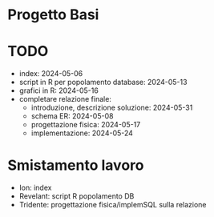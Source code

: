 # Progetto Basi

# TODO

- index: 2024-05-06
- script in R per popolamento database: 2024-05-13
- grafici in R: 2024-05-16
- completare relazione finale:
    - introduzione, descrizione soluzione: 2024-05-31
    - schema ER: 2024-05-08
    - progettazione fisica: 2024-05-17
    - implementazione: 2024-05-24

# Smistamento lavoro

- Ion: index
- Revelant: script R popolamento DB
- Tridente: progettazione fisica/implemSQL sulla relazione

